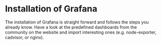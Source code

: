 # Installation of Grafana

The installation of Grafana is straight forward and follows the steps you already know. Have a look at the predefined dashboards from the community on the website and import interesting ones (e.g. node-exporter, cadvisor, or nginx).